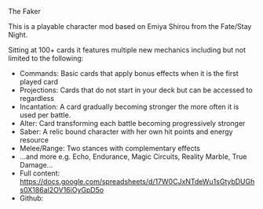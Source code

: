 The Faker

This is a playable character mod based on Emiya Shirou from the Fate/Stay Night.

Sitting at 100+ cards it features multiple new mechanics including but not limited to the following:
- Commands: Basic cards that apply bonus effects when it is the first played card
- Projections: Cards that do not start in your deck but can be accessed to regardless
- Incantation: A card gradually becoming stronger the more often it is used per battle.
- Alter: Card transforming each battle becoming progressively stronger
- Saber: A relic bound character with her own hit points and energy resource
- Melee/Range: Two stances with complementary effects
- ...and more e.g. Echo, Endurance, Magic Circuits, Reality Marble, True Damage...
- Full content: https://docs.google.com/spreadsheets/d/17W0CJxNTdeWu1sGtybDUGhs0X186aI2OV16iOyGpD5o
- Github: 